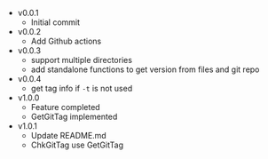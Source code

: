 - v0.0.1
  - Initial commit
- v0.0.2
  - Add Github actions
- v0.0.3
  - support multiple directories
  - add standalone functions to get version from files and git repo
- v0.0.4
  - get tag info if `-t` is not used
- v1.0.0
  - Feature completed
  - GetGitTag implemented
- v1.0.1
  - Update README.md
  - ChkGitTag use GetGitTag
